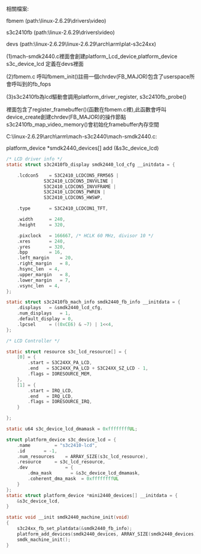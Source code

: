 相關檔案:

fbmem      (path:\linux-2.6.29\drivers\video)

s3c2410fb  (path:\linux-2.6.29\drivers\video)

devs       (path:\linux-2.6.29\linux-2.6.29\arch\arm\plat-s3c24xx)


(1)mach-smdk2440.c裡面會創建platform_Lcd_device,platform_device s3c_device_lcd 定義在devs裡面

(2)fbmem.c 呼叫fbmem_init()註冊一個chrdev(FB_MAJOR)包含了userspace所會呼叫到的fb_fops

(3)s3c2410fb為lcd驅動會調用platform_driver_register, s3c2410fb_probe()

 裡面包含了register_framebuffer()(函數在fbmem.c裡),此函數會呼叫device_create創建chrdev(FB_MAJOR)的操作節點
          s3c2410fb_map_video_memory()會初始化framebuffer內存空間

C:\linux-2.6.29\arch\arm\mach-s3c2440\mach-smdk2440.c:

platform_device *smdk2440_devices[] add (&s3c_device_lcd)
```c
/* LCD driver info */
static struct s3c2410fb_display smdk2440_lcd_cfg __initdata = {

	.lcdcon5	= S3C2410_LCDCON5_FRM565 |
			  S3C2410_LCDCON5_INVVLINE |
			  S3C2410_LCDCON5_INVVFRAME |
			  S3C2410_LCDCON5_PWREN |
			  S3C2410_LCDCON5_HWSWP,

	.type		= S3C2410_LCDCON1_TFT,

	.width		= 240,
	.height		= 320,

	.pixclock	= 166667, /* HCLK 60 MHz, divisor 10 */
	.xres		= 240,
	.yres		= 320,
	.bpp		= 16,
	.left_margin	= 20,
	.right_margin	= 8,
	.hsync_len	= 4,
	.upper_margin	= 8,
	.lower_margin	= 7,
	.vsync_len	= 4,
};

static struct s3c2410fb_mach_info smdk2440_fb_info __initdata = {
	.displays	= &smdk2440_lcd_cfg,
	.num_displays	= 1,
	.default_display = 0,
	.lpcsel		= ((0xCE6) & ~7) | 1<<4,
};

/* LCD Controller */

static struct resource s3c_lcd_resource[] = {
	[0] = {
		.start = S3C24XX_PA_LCD,
		.end   = S3C24XX_PA_LCD + S3C24XX_SZ_LCD - 1,
		.flags = IORESOURCE_MEM,
	},
	[1] = {
		.start = IRQ_LCD,
		.end   = IRQ_LCD,
		.flags = IORESOURCE_IRQ,
	}

};

static u64 s3c_device_lcd_dmamask = 0xffffffffUL;

struct platform_device s3c_device_lcd = {
	.name		  = "s3c2410-lcd",
	.id		  = -1,
	.num_resources	  = ARRAY_SIZE(s3c_lcd_resource),
	.resource	  = s3c_lcd_resource,
	.dev              = {
		.dma_mask		= &s3c_device_lcd_dmamask,
		.coherent_dma_mask	= 0xffffffffUL
	}
};
static struct platform_device *mini2440_devices[] __initdata = {
	&s3c_device_lcd,
}

static void __init smdk2440_machine_init(void)
{
	s3c24xx_fb_set_platdata(&smdk2440_fb_info);
	platform_add_devices(smdk2440_devices, ARRAY_SIZE(smdk2440_devices));
	smdk_machine_init();
}
```
